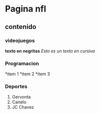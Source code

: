 # Pagina nfl
## contenido
### videojuegos
**texto en negritas**
*Esto es un texto en cursiva*
### Programacion
*item 1
*item 2
*item 3
### Deportes
1. Gervonta
2. Canelo
3. JC Chavez
